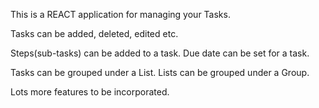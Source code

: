 This is a REACT application for managing your Tasks.

Tasks can be added, deleted, edited etc.

Steps(sub-tasks) can be added to a task.
Due date can be set for a task.

Tasks can be grouped under a List.
Lists can be grouped under a Group.

Lots more features to be incorporated.
